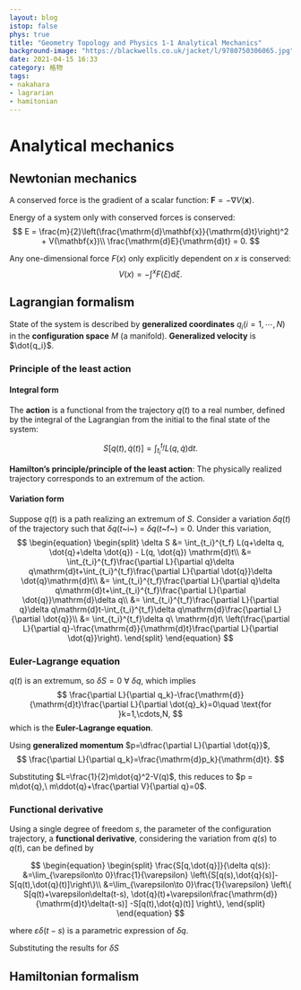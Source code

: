 ```yaml
---
layout: blog
istop: false
phys: true
title: "Geometry Topology and Physics 1-1 Analytical Mechanics"
background-image: "https://blackwells.co.uk/jacket/l/9780750306065.jpg"
date: 2021-04-15 16:33
category: 格物
tags:
- nakahara
- lagrarian
- hamitonian
---
```


# Analytical mechanics

## Newtonian mechanics

A conserved force is the gradient of a scalar function: $\mathbf{F}=-\nabla V(\mathbf{x})$.

Energy of a system only with conserved forces is conserved:
$$
E = \frac{m}{2}\left(\frac{\mathrm{d}\mathbf{x}}{\mathrm{d}t}\right)^2
    + V(\mathbf{x})\\
\frac{\mathrm{d}E}{\mathrm{d}t} = 0.
$$

Any one-dimensional force *F*(*x*) only explicitly dependent on *x* is conserved:
$$
V(x) = -\int^x F(\xi) \mathrm{d}\xi.
$$

## Lagrangian formalism

State of the system is described by **generalized coordinates** ${q_i} (i = 1,\cdots,N)$ in the **configuration space** *M* (a manifold). **Generalized velocity** is $\dot{q_i}$.

### Principle of the least action

#### Integral form

The **action** is a functional from the trajectory $q(t)$ to a real number, defined by the integral of the Lagrangian from the initial to the final state of the system:

$$
S[q(t), \dot{q}(t)] = \int_{t_i}^{t_f} L(q,\dot{q}) \mathrm{d}t.
$$

**Hamilton’s principle/principle of the least action**: The physically realized trajectory corresponds to an extremum of the action.

#### Variation form

Suppose *q*(*t*) is a path realizing an extremum of *S*. Consider a variation *δq*(*t*) of the trajectory such that *δq*(*t*~i~) = *δq*(*t*~f~) = 0. Under this variation,
$$
\begin{equation}
\begin{split}
\delta S &= \int_{t_i}^{t_f} L(q+\delta q, \dot{q}+\delta \dot{q}) - L(q, \dot{q}) \mathrm{d}t\\
            &= \int_{t_i}^{t_f}\frac{\partial L}{\partial q}\delta q\mathrm{d}t+\int_{t_i}^{t_f}\frac{\partial L}{\partial \dot{q}}\delta \dot{q}\mathrm{d}t\\
            &= \int_{t_i}^{t_f}\frac{\partial L}{\partial q}\delta q\mathrm{d}t+\int_{t_i}^{t_f}\frac{\partial L}{\partial \dot{q}}\mathrm{d}\delta q\\
            &= \int_{t_i}^{t_f}\frac{\partial L}{\partial q}\delta q\mathrm{d}t-\int_{t_i}^{t_f}\delta q\mathrm{d}\frac{\partial L}{\partial \dot{q}}\\
            &= \int_{t_i}^{t_f}\delta q\ \mathrm{d}t\ \left(\frac{\partial L}{\partial q}-\frac{\mathrm{d}}{\mathrm{d}t}\frac{\partial L}{\partial \dot{q}}\right).
\end{split}
\end{equation}
$$

### Euler-Lagrange equation

*q*(*t*) is an extremum, so $\delta S=0\ \forall\ \delta q$, which implies
$$
\frac{\partial L}{\partial q_k}-\frac{\mathrm{d}}{\mathrm{d}t}\frac{\partial L}{\partial \dot{q}_k}=0\quad \text{for }k=1,\cdots,N,
$$
which is the **Euler-Lagrange equation**.

Using **generalized momentum** $p=\dfrac{\partial L}{\partial \dot{q}}$,
$$
\frac{\partial L}{\partial q_k}=\frac{\mathrm{d}p_k}{\mathrm{d}t}.
$$

Substituting $L=\frac{1}{2}m\dot{q}^2-V(q)$, this reduces to $p = m\dot{q},\ m\ddot{q}+\frac{\partial V}{\partial q}=0$.

### Functional derivative

Using a single degree of freedom *s*, the parameter of the configuration trajectory, a **functional derivative**, considering the variation from *q*(*s*) to *q*(*t*), can be defined by

$$
\begin{equation}
\begin{split}
\frac{S[q,\dot{q}]}{\delta q(s)}:
&=\lim_{\varepsilon\to 0}\frac{1}{\varepsilon}
    \left\{S[q(s),\dot{q}(s)]-S[q(t),\dot{q}(t)]\right\}\\
&=\lim_{\varepsilon\to 0}\frac{1}{\varepsilon}
    \left\{
        S[q(t)+\varepsilon\delta(t-s),
    	\dot{q}(t)+\varepsilon\frac{\mathrm{d}}
    		{\mathrm{d}t}\delta(t-s)]
        -S[q(t),\dot{q}(t)]
    \right\},
\end{split}
\end{equation}
$$

where $\varepsilon\delta(t-s)$ is a parametric expression of $\delta q$.

Substituting the results for $\delta S$



## Hamiltonian formalism